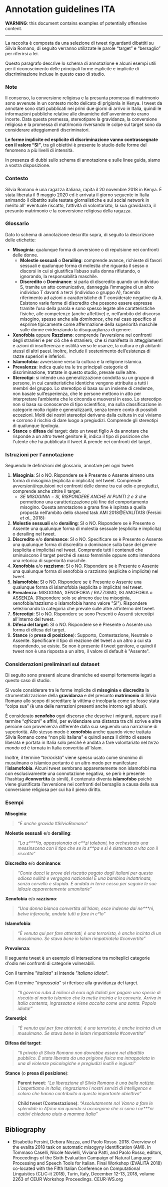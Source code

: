 # Annotation guidelines ITA

**WARNING**: this document contains examples of potentially offensive content.

---

La raccolta è composta da una selezione di tweet riguardanti dibattiti su Silvia Romano, di seguito verranno utilizzate 
le parole “target” e “bersaglio” per riferirsi a lei.

Questo paragrafo descrive lo schema di annotazione e alcuni esempi utili per il riconoscimento delle principali forme 
esplicite e implicite di discriminazione incluse in questo caso di studio.

### Note

Il consenso, la conversione religiosa e la presunta promessa di matrimonio sono avvenute in un contesto molto 
delicato di prigionia in Kenya. I tweet da annotare sono stati pubblicati nei primi due giorni di arrivo in Italia, 
quindi le informazioni pubbliche relative alle dinamiche dell'avvenimento erano incerte. Data questa premessa, 
stereotipare la gravidanza, la conversione religiosa e la promessa di matrimonio riversando le colpe sul target sono da 
considerare atteggiamenti discriminatori. 

**Le forme implicite ed esplicite di discriminazione vanno contrassegnate con il valore “SI”**, tra gli obiettivi è 
presente lo studio delle forme del fenomeno a più livelli di intensità.

In presenza di dubbi sullo schema di annotazione e sulle linee guida, siamo a vostra disposizione.

### Contesto

Silvia Romano è una ragazza italiana, rapita il 20 novembre 2018 in Kenya. È stata liberata il 9 maggio 2020 ed è 
arrivata il giorno seguente in Italia animando il dibattito sulle testate giornalistiche e sui social network in merito 
all' eventuale riscatto, l’attività di volontariato, la sua gravidanza, il presunto matrimonio e la conversione 
religiosa della ragazza.

### Glossario
Dato lo schema di annotazione descritto sopra, di seguito la descrizione delle etichette:

- **Misoginia**: qualunque forma di avversione o di repulsione nei confronti delle donne.
  - **Molestie sessuali** o **Derailing**: comprende avance, richieste di favori sessuali e qualunque forma di molestia che riguarda il sesso o discorsi in cui si giustifica l’abuso sulla donna rifiutando, o ignorando, la responsabilità maschile.
  - **Discredito** o **Dominance**:  si parla di discredito quando un individuo S, tramite un atto comunicativo, danneggia l’immagine di un altro individuo T davanti a terzi (individuo o gruppo A), facendo riferimento ad azioni o caratteristiche di T considerate negative da A. Esistono varie forme di discredito che possono essere espresse tramite l’uso della parola e sono spesso legate alle caratteristiche fisiche, alle competenze (anche affettive) e, nell’ambito del discorso misogino, spesso anche alla *dominance*, che nel caso specifico si esprime tipicamente come affermazione della superiorità maschile sulle donne evidenziando la disuguaglianza di genere.
- **Xenofobia** oppure **Razzismo**: comprende l’avversione nei confronti degli stranieri e per ciò che è straniero, che si manifesta in atteggiamenti e azioni di insofferenza e ostilità verso le usanze, la cultura e gli abitanti stessi di altri paesi. Inoltre, include il sostenimento dell’esistenza di razze superiori e inferiori.
- **Islamofobia**: avversione verso la cultura e la religione islamica.
- **Prevalenza**: indica quale tra le tre principali categorie di discriminazione, trattate in questo studio, prevale sulle altre.
- **Stereotipi**: si intende una generalizzazione condotta su un gruppo di persone, in cui caratteristiche identiche vengono attribuite a tutti i membri del gruppo. Lo stereotipo si basa su un insieme di credenze, non basate sull’esperienza, che le persone mettono in atto per interpretare l’ambiente che le circonda e muoversi in esso. Lo stereotipo non si basa su conoscenze di tipo scientifico, ma sulla classificazione in categorie molto rigide e generalizzanti, senza tenere conto di possibili eccezioni. Molti dei nostri stereotipi derivano dalla cultura in cui viviamo e corrono il rischio di dare luogo a pregiudizi. Comprende gli stereotipi di qualunque tipologia.
- **Stance** o **difesa** del target: dato un tweet figlio A da annotare che risponde a un altro tweet genitore B, indica il tipo di posizione che l'utente che ha pubblicato il tweet A prende nei confronti del target.

### Istruzioni per l'annotazione

Seguendo le definizioni del glossario, annotare per ogni tweet:

1. **Misoginia**: SI o NO. Rispondere se è Presente o Assente almeno una forma di misoginia (esplicita o implicita) nel tweet. Comprende avversioni/repulsioni nei confronti delle donne tra cui odio e pregiudizi, comprende anche zittire il target. 
   - *SE MISOGINIA = SI, RISPONDERE ANCHE AI PUNTI 2 e 3* che permettono una caratterizzazione più fine del comportamento misogino. Questa annotazione a grana fine è ispirata a quella proposta nell’ambito dello shared task AMI 2018@EVALITA18 (Fersini *et al*., 2018):
2. **Molestie sessuali** e/o **derailing**: SI o NO. Rispondere se è Presente o Assente una qualunque forma di molestia sessuale (esplicita e implicita) o derailing nel tweet.
3. **Discredito** e/o **dominance**: SI o NO. Specificare se è Presente o Assente una qualunque forma di discredito o dominance sulla base del genere (esplicita e implicita) nel tweet. Comprende tutti i contenuti che sminuiscono il target perché di sesso femminile oppure sotto intendono una retorica di superiorità maschile. 
4. **Xenofobia** e/o **razzismo**: SI o NO. Rispondere se è Presente o Assente una qualunque forma di xenofobia o razzismo (esplicite o implicite) nel tweet. 
5. **Islamofobia**: SI o NO. Rispondere se è Presente o Assente una qualunque forma di islamofobia (esplicita o implicita) nel tweet. 
6. **Prevalenza**: MISOGINIA, XENOFOBIA / RAZZISMO,  ISLAMOFOBIA o ASSENZA. (Rispondere solo se almeno due tra misoginia, xenofobia/razzismo o islamofobia hanno valore "SI"). Rispondere selezionando la categoria che prevale sulle altre all’interno del tweet.
7. **Stereotipi**: SI o NO. Rispondere se sono Presenti o Assenti stereotipi all'interno del tweet.
8. **Difesa del target**: SI o NO. Rispondere se è Presente o Assente una forma di difesa del target.
9. **Stance** (o **presa di posizione**): Supporto, Contestazione, Neutrale o Assente. Specificare il tipo di reazione del tweet a un altro a cui sta rispondendo, se esiste. Se non è presente il tweet genitore, e quindi il tweet non è una risposta a un altro, il valore di default è "Assente".

### Considerazioni preliminari sul dataset

Di seguito sono presenti alcune dinamiche ed esempi fortemente legati a questo caso di studio.

Si vuole considerare tra le forme implicite di **misoginia** e **discredito** la strumentalizzazione della 
**gravidanza** e del presunto **matrimonio** di Silvia Romano allo scopo di screditare la vittima e incolparla come 
se fosse stata “colpa sua” (è una delle narrazioni presenti anche intorno agli abusi). 

È considerato **xenofobo** ogni discorso che descrive i migranti, oppure usa il termine “*africani*” e affini, per 
evidenziare una distanza tra chi scrive e altre persone con provenienza differente dalla sua seguendo una narrazione 
di superiorità. Allo stesso modo è **xenofobia** anche quando viene trattata Silvia Romano come “non più italiana” e 
quindi senza il diritto di essere liberata e portata in Italia solo perché è andata a fare volontariato nel 
*terzo mondo* ed è tornata in Italia convertita all'Islam. 

Inoltre, il termine “*terrorista*” viene spesso usato come sinonimo di musulmano o islamico pertanto è un altro modo 
per manifestare l’**islamofobia**. Alcuni tweet sembrano apparentemente non islamofobi ma con esclusivamente una 
connotazione negativa, se però è presente l’hashtag **#convertita** (o simili), il contenuto diventa **islamofobo** 
poichè viene giustificata l’avversione nei confronti del bersaglio a causa della sua conversione religiosa per cui ha 
il pieno diritto. 

### Esempi

**Misoginia**:
> _“È anche gravida #SilviaRomano”_

**Molestie sessuali** e/o **derailing**:
> _“La z&ast;&ast;&ast;&ast;la, appassionata ai c&ast;&ast;zi talebani, ha orchestrato una messinscena con il tipo che se la s&ast;&ast;pa e si è sistemata a vita con il riscatto”_

**Discredito** e/o **dominance**:
> _“Conte dacci le prove del riscatto pagato dagli italiani per questa odiosa nullità e vergogna nazionale! È una bambina indottrinata, senza cervello e stupida. È andata in terre cesso per seguire le sue idiozie apparentemente umanitarie”_

**Xenofobia** e/o **razzismo**:
> _“Una donna bianca convertita all'Islam, esce indenne dai ne&ast;&ast;&ast;ni, belve inferocite, andate tutti a fare in c&ast;lo”_

**Islamofobia**:
> _“È venuta qui per fare attentati, è una terrorista, è anche incinta di un musulmano. Se stava bene in Islam rimpatriatela #convertita”_

**Prevalenza**:

Il seguente tweet è un esempio di intersezione tra molteplici categorie d'odio nei confronti di categorie vulnerabili.

Con il termine "_italiota_" si intende "_italiano idiota_".

Con il termine "_ingrassata_" si riferisce alla gravidanza del target.

> _“Il governo ruba 4 milioni di euro agli italioti per pagare uno specie di riscatto al marito islamico che la mette incinta e la converte. Arriva in Italia contenta, ingrassata e viene accolta come una santa. Popolo idiota!”_

**Stereotipi**:
> _“È venuta qui per fare attentati, è una terrorista, è anche incinta di un musulmano. Se stava bene in Islam rimpatriatela #convertita”_

**Difesa del target**:
> _“Il privato di Silvia Romano non dovrebbe essere nel dibattito pubblico. È stata liberata da una prigione fisica ma intrappolata in una di violenze psicologiche e pregiudizi inutili e ingiusti”_

**Stance** (o **presa di posizione**):
> **Parent tweet**: _“La liberazione di Silvia Romano è una bella notizia. L’aspettiamo in Italia, ringraziamo i nostri servizi di Intelligence e coloro che hanno contribuito a questo importante obiettivo”_

> **Child tweet (Contestazione)**: _“Assolutamente no! Vanno a fare le splendide in Africa ma quando si accorgono che ci sono i ne&ast;&ast;&ast;ni cattivi chiedono aiuto a mamma Italia”_

## Bibliography
- Elisabetta Fersini, Debora Nozza, and Paolo Rosso. 2018. Overview of the evalita 2018 task on automatic misogyny identification (AMI). In Tommaso Caselli, Nicole Novielli, Viviana Patti, and Paolo Rosso, editors, Proceedings of the Sixth Evaluation Campaign of Natural Language Processing and Speech Tools for Italian. Final Workshop (EVALITA 2018) co-located with the Fifth Italian Conference on Computational Linguistics (CLiC-it 2018), Turin, Italy, December 12-13, 2018, volume 2263 of CEUR Workshop Proceedings. CEUR-WS.org